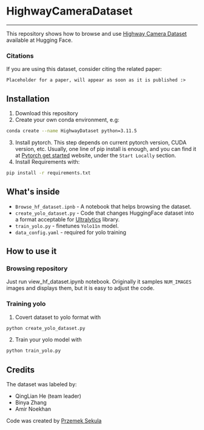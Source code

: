 # HighwayCameraDataset
---
This repository shows how to browse and use [Highway Camera Dataset](https://huggingface.co/datasets/PrzemekS/highway-vehicles) available at Hugging Face.

### Citations
If you are using this dataset, consider citing the related paper:

`Placeholder for a paper, will appear as soon as it is published :>`

## Installation
1. Download this repository
2. Create your own conda environment, e.g:
```bash
conda create --name HighwayDataset python=3.11.5
```
3. Install pytorch. This step depends on current pytorch version, CUDA version, etc. Usually, one line of pip install is enough, and you can find it at [Pytorch get started](https://pytorch.org/get-started/locally/) website, under the `Start Locally` section.
4. Install Requirements with:
```bash
pip install -r requirements.txt
```


## What's inside
- `Browse_hf_dataset.ipnb` - A notebook that helps browsing the dataset.
- `create_yolo_dataset.py` - Code that changes HuggingFace dataset into a format acceptable for [Ultralytics](https://github.com/ultralytics/ultralytics) library.  
- `train_yolo.py` - finetunes `Yolo11n` model.
- `data_config.yaml` - required for yolo training

## How to use it
### Browsing repository
Just run view_hf_dataset.ipynb notebook. Originally it samples `NUM_IMAGES` images and displays them, but it is easy to adjust the code.

### Training yolo
1. Covert dataset to yolo format with
```bash
python create_yolo_dataset.py
```
2. Train your yolo model with
```bash
python train_yolo.py
```

## Credits
The dataset was labeled by:
- QingLian He (team leader)
- Binya Zhang
- Amir Noekhan

Code was created by [Przemek Sekula](https://github.com/PrzemekSekula)

